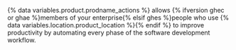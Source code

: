 {% data variables.product.prodname_actions %} allows {% ifversion ghec or ghae %}members of your enterprise{% elsif ghes %}people who use {% data variables.location.product_location %}{% endif %} to improve productivity by automating every phase of the software development workflow.
